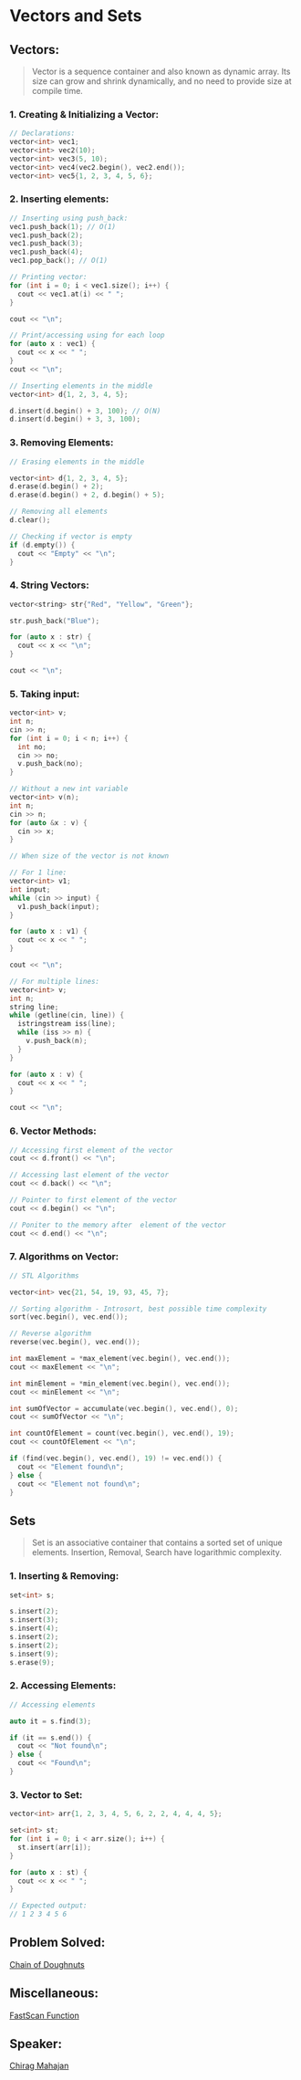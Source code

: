 # Vectors and Sets

## Vectors:

> Vector is a sequence container and also known as dynamic array.
> Its size can grow and shrink dynamically, and no need to provide size at compile time.

### 1. Creating & Initializing a Vector:

```cpp
// Declarations:
vector<int> vec1;
vector<int> vec2(10);
vector<int> vec3(5, 10);
vector<int> vec4(vec2.begin(), vec2.end());
vector<int> vec5{1, 2, 3, 4, 5, 6};
```

### 2. Inserting elements:

```cpp
// Inserting using push_back:
vec1.push_back(1); // O(1)
vec1.push_back(2);
vec1.push_back(3);
vec1.push_back(4);
vec1.pop_back(); // O(1)

// Printing vector:
for (int i = 0; i < vec1.size(); i++) {
  cout << vec1.at(i) << " ";
}

cout << "\n";

// Print/accessing using for each loop
for (auto x : vec1) {
  cout << x << " ";
}
cout << "\n";

// Inserting elements in the middle
vector<int> d{1, 2, 3, 4, 5};

d.insert(d.begin() + 3, 100); // O(N)
d.insert(d.begin() + 3, 3, 100);
```

### 3. Removing Elements:

```cpp
// Erasing elements in the middle

vector<int> d{1, 2, 3, 4, 5};
d.erase(d.begin() + 2);
d.erase(d.begin() + 2, d.begin() + 5);

// Removing all elements
d.clear();

// Checking if vector is empty
if (d.empty()) {
  cout << "Empty" << "\n";
}
```

### 4. String Vectors:

```cpp
vector<string> str{"Red", "Yellow", "Green"};

str.push_back("Blue");

for (auto x : str) {
  cout << x << "\n";
}

cout << "\n";
```

### 5. Taking input:

```cpp
vector<int> v;
int n;
cin >> n;
for (int i = 0; i < n; i++) {
  int no;
  cin >> no;
  v.push_back(no);
}

// Without a new int variable
vector<int> v(n);
int n;
cin >> n;
for (auto &x : v) {
  cin >> x;
}

// When size of the vector is not known

// For 1 line:
vector<int> v1;
int input;
while (cin >> input) {
  v1.push_back(input);
}

for (auto x : v1) {
  cout << x << " ";
}

cout << "\n";

// For multiple lines:
vector<int> v;
int n;
string line;
while (getline(cin, line)) {
  istringstream iss(line);
  while (iss >> n) {
    v.push_back(n);
  }
}

for (auto x : v) {
  cout << x << " ";
}

cout << "\n";
```

### 6. Vector Methods:

```cpp
// Accessing first element of the vector
cout << d.front() << "\n";

// Accessing last element of the vector
cout << d.back() << "\n";

// Pointer to first element of the vector
cout << d.begin() << "\n";

// Poniter to the memory after  element of the vector
cout << d.end() << "\n";
```

### 7. Algorithms on Vector:

```cpp
// STL Algorithms

vector<int> vec{21, 54, 19, 93, 45, 7};

// Sorting algorithm - Introsort, best possible time complexity
sort(vec.begin(), vec.end());

// Reverse algorithm
reverse(vec.begin(), vec.end());

int maxElement = *max_element(vec.begin(), vec.end());
cout << maxElement << "\n";

int minElement = *min_element(vec.begin(), vec.end());
cout << minElement << "\n";

int sumOfVector = accumulate(vec.begin(), vec.end(), 0);
cout << sumOfVector << "\n";

int countOfElement = count(vec.begin(), vec.end(), 19);
cout << countOfElement << "\n";

if (find(vec.begin(), vec.end(), 19) != vec.end()) {
  cout << "Element found\n";
} else {
  cout << "Element not found\n";
}
```

## Sets

> Set is an associative container that contains a sorted set of unique elements.
> Insertion, Removal, Search have logarithmic complexity.

### 1. Inserting & Removing:

```cpp
set<int> s;

s.insert(2);
s.insert(3);
s.insert(4);
s.insert(2);
s.insert(2);
s.insert(9);
s.erase(9);
```

### 2. Accessing Elements:

```cpp
// Accessing elements

auto it = s.find(3);

if (it == s.end()) {
  cout << "Not found\n";
} else {
  cout << "Found\n";
}
```

### 3. Vector to Set:

```cpp
vector<int> arr{1, 2, 3, 4, 5, 6, 2, 2, 4, 4, 4, 5};

set<int> st;
for (int i = 0; i < arr.size(); i++) {
  st.insert(arr[i]);
}

for (auto x : st) {
  cout << x << " ";
}

// Expected output:
// 1 2 3 4 5 6
```

## Problem Solved:

[Chain of Doughnuts](DONUTS.cpp)

## Miscellaneous:

[FastScan Function](fastio.cpp)

## Speaker:

[Chirag Mahajan](https://www.linkedin.com/in/chirag-mahajan-877219195/)

